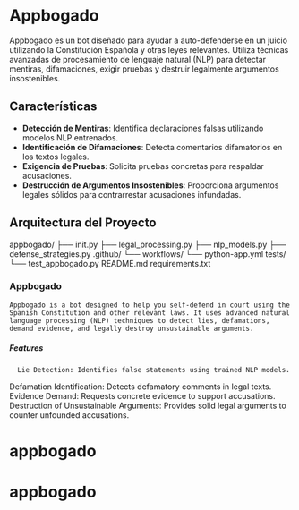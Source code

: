 # Appbogado

  Appbogado es un bot diseñado para ayudar a auto-defenderse en un juicio utilizando la Constitución Española y otras leyes relevantes. Utiliza técnicas avanzadas de procesamiento de lenguaje natural (NLP) para detectar mentiras, difamaciones, exigir pruebas y destruir legalmente argumentos insostenibles.

## Características

- **Detección de Mentiras**: Identifica declaraciones falsas utilizando modelos NLP entrenados.
- **Identificación de Difamaciones**: Detecta comentarios difamatorios en los textos legales.
- **Exigencia de Pruebas**: Solicita pruebas concretas para respaldar acusaciones.
- **Destrucción de Argumentos Insostenibles**: Proporciona argumentos legales sólidos para contrarrestar acusaciones infundadas.

## Arquitectura del Proyecto
appbogado/
├── init.py
├── legal_processing.py
├── nlp_models.py
├── defense_strategies.py
.github/
└── workflows/
└── python-app.yml
tests/
└── test_appbogado.py
README.md
requirements.txt

### Appbogado
    Appbogado is a bot designed to help you self-defend in court using the Spanish Constitution and other relevant laws. It uses advanced natural language processing (NLP) techniques to detect lies, defamations, demand evidence, and legally destroy unsustainable arguments.

##### Features
      Lie Detection: Identifies false statements using trained NLP models.
Defamation Identification: Detects defamatory comments in legal texts.
Evidence Demand: Requests concrete evidence to support accusations.
Destruction of Unsustainable Arguments: Provides solid legal arguments to counter unfounded accusations.
# appbogado
# appbogado
